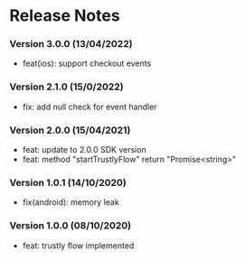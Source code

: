 # Release Notes

### Version 3.0.0 (13/04/2022)

- feat(ios): support checkout events

### Version 2.1.0 (15/0/2022)

- fix: add null check for event handler

### Version 2.0.0 (15/04/2021)

- feat: update to 2.0.0 SDK version
- feat: method "startTrustlyFlow" return "Promise\<string>"

### Version 1.0.1 (14/10/2020)

- fix(android): memory leak

### Version 1.0.0 (08/10/2020)

- feat: trustly flow implemented
